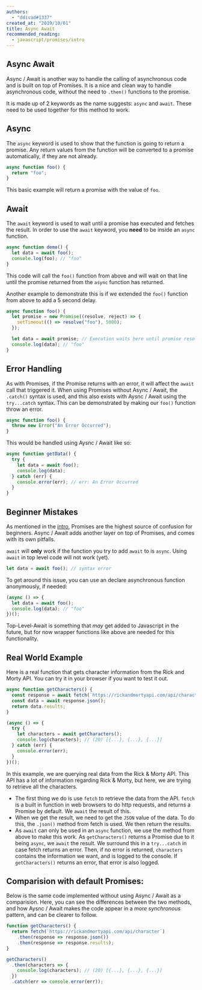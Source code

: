 ```yaml
---
authors:
  - "ddivad#1337"
created_at: "2019/10/01"
title: Async Await
recommended_reading:
  - javascript/promises/intro
---
```


## Async Await

Async / Await is another way to handle the calling of asynchronous code and is built on top of Promises. It is a nice and clean way to handle asynchronous code, without the need to `.then()` functions to the promise.

It is made up of 2 keywords as the name suggests: `async` and `await`. These need to be used together for this method to work.

## Async

The `async` keyword is used to show that the function is going to return a promise. Any return values from the function will be converted to a promise automatically, if they are not already.

```js
async function foo() {
  return "foo";
}
```

This basic example will return a promise with the value of `foo`.

## Await

The `await` keyword is used to wait until a promise has executed and fetches the result. In order to use the `await` keyword, you **need** to be inside an `async` function.

```js
async function demo() {
  let data = await foo();
  console.log(foo); // "foo"
}
```

This code will call the `foo()` function from above and will wait on that line until the promise returned from the `async` function has returned.

Another example to demonstrate this is if we extended the `foo()` function from above to add a 5 second delay.

```js
async function foo() {
  let promise = new Promise((resolve, reject) => {
    setTimeout(() => resolve("foo"), 5000);
  });

  let data = await promise; // Execution waits here until promise resolves
  console.log(data); // "foo"
}
```

## Error Handling

As with Promises, if the Promise returns with an error, it will affect the `await` call that triggered it. When using Promises without Async / Await, the `.catch()` syntax is used, and this also exists with Aysnc / Await using the `try...catch` syntax. This can be demonstrated by making our `foo()` function throw an error.

```js
async function foo() {
  throw new Error("An Error Occurred");
}
```

This would be handled using Aysnc / Await like so:

```js
async function getData() {
  try {
    let data = await foo();
    console.log(data);
  } catch (err) {
    console.error(err); // err: An Error Occurred
  }
}
```

## Beginner Mistakes

As mentioned in the [intro](./intro.md), Promises are the highest source of confusion for beginners. Async / Await adds another layer on top of Promises, and comes with its own pitfalls.

`await` will **only** work if the function you try to add `await` to is `async`. Using `await` in top level code will not work (yet).

```js
let data = await foo(); // syntax error
```

To get around this issue, you can use an declare asynchronous function anonymously, if needed:

```js
(async () => {
  let data = await foo();
  console.log(data); // "foo"
})();
```

Top-Level-Await is something that _may_ get added to Javascript in the future, but for now wrapper functions like above are needed for this functionality.

## Real World Example

Here is a real function that gets character information from the Rick and Morty API.
You can try it in your browser if you want to test it out.

```js
async function getCharacters() {
  const response = await fetch(`https://rickandmortyapi.com/api/character`);
  const data = await response.json();
  return data.results;
}

(async () => {
  try {
    let characters = await getCharacters();
    console.log(characters); // (20) [{...}, {...}, {...}]
  } catch (err) {
    console.error(err);
  }
})();
```

In this example, we are querying real data from the Rick & Morty API. This API has a lot of information regarding Rick & Morty, but here, we are trying to retrieve all the characters.

- The first thing we do is use `fetch` to retrieve the data from the API. `fetch` is a built in function in web browsers to do http requests, and returns a Promise by default. We `await` the result of this.
- When we get the result, we need to get the `JSON` value of the data. To do this, the `.json()` method from fetch is used. We then return the results.
- As `await` can only be used in an `async` function, we use the method from above to make this work. As `getCharacters()` returns a Promise due to it being `async`, we `await` the result. We surround this in a `try...catch` in case fetch returns an error. Then, if no error is returned, `characters` contains the information we want, and is logged to the console. If `getCharacters()` returns an error, that error is also logged.

## Comparision with default Promises:

Below is the same code implemented without using Async / Await as a comparision. Here, you can see the differences between the two methods, and how Aysnc / Await makes the code appear in a _more synchronous_ pattern, and can be clearer to follow.

```js
function getCharacters() {
  return fetch(`https://rickandmortyapi.com/api/character`)
    .then(response => response.json())
    .then(response => response.results);
}

getCharacters()
  .then(characters => {
    console.log(characters); // (20) [{...}, {...}, {...}]
  })
  .catch(err => console.error(err));
```
